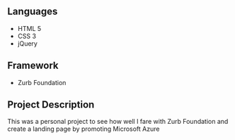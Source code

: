 Languages
--------
- HTML 5
- CSS 3
- jQuery

Framework
--------
- Zurb Foundation

Project Description
--------
This was a personal project to see how well I fare with Zurb Foundation and create a landing page by promoting Microsoft Azure
